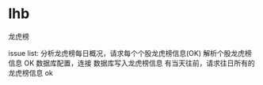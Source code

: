 # lhb
龙虎榜

issue list:
分析龙虎榜每日概况，请求每个个股龙虎榜信息(OK)
解析个股龙虎榜信息 OK
数据库配置，连接
数据库写入龙虎榜信息
有当天往前，请求往日所有的龙虎榜信息 ok